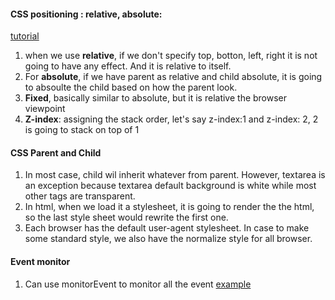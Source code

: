 #### CSS positioning : relative, absolute:
[tutorial](https://dzone.com/articles/css-position-relative-vs-position-absolute)
1. when we use <b>relative</b>, if we don't specify top, botton, left, right it is not going to have any effect. And it is relative
to itself. 
2. For <b>absolute</b>, if we have parent as relative and child absolute, it is going to absoulte the child based on how the parent look.
3. <b>Fixed</b>, basically similar to absolute, but it is relative the browser viewpoint
4. <b>Z-index</b>: assigning the stack order, let's say z-index:1 and z-index: 2, 2 is going to stack on top of 1

#### CSS Parent and Child
1. In most case, child wil inherit whatever from parent. However, textarea is an exception because textarea default background is white while most other tags are transparent.
2. In html, when we load it a stylesheet, it is going to render the the html, so the last style sheet would rewrite the first one.
3. Each browser has the default user-agent stylesheet. In case to make some standard style, we also have the normalize style for all browser.

#### Event monitor
1. Can use monitorEvent to monitor all the event [example](./goJAx.gif)
